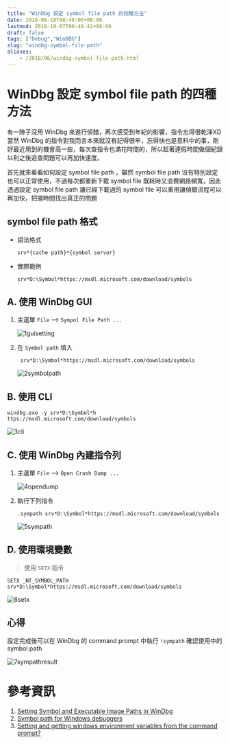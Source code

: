 ```yaml
---
title: "WinDbg 設定 symbol file path 的四種方法"
date: 2018-06-18T00:49:00+08:00
lastmod: 2018-10-07T00:49:42+08:00
draft: false
tags: ["Debug","WinDBG"]
slug: "windbg-symbol-file-path"
aliases:
    - /2018/06/windbg-symbol-file-path.html
---
```

# WinDbg 設定 symbol file path 的四種方法
有一陣子沒用 WinDbg 來進行偵錯，再次感受到年紀的影響，指令忘得很乾淨XD  當然 WinDbg 的指令對我而言本來就沒有記得很牢，忘得快也是意料中的事，剛好最近用到的機會高一些，每次查指令也滿花時間的，所以趁著連假時間做個紀錄以利之後追查問題可以再加快速度。

首先就來看看如何設定 symbol file path ，雖然 symbol file path 沒有特別設定也可以正常使用，不過每次都重新下載 symbol file 既耗時又浪費網路頻寬，因此透過設定 symbol file path 讓已經下載過的 symbol file 可以重用讓偵錯流程可以再加快，把握時間找出真正的問題


## symbol file path 格式
- 語法格式
    
    ```
    srv*{cache path}*{symbol server}
    ``` 
- 實際範例
    
    ```
    srv*D:\Symbol*https://msdl.microsoft.com/download/symbols
    ``` 

## A. 使用 WinDbg GUI
1. 主選單 `File` --> `Sympol File Path ...`
    
    ![1guisetting](https://user-images.githubusercontent.com/3851540/41510052-9295c476-7290-11e8-8097-641d3446410e.png) 
3. 在 `Symbol path` 填入
    
    ```
     srv*D:\Symbol*https://msdl.microsoft.com/download/symbols
    ``` 
    
    ![2symbolpath](https://user-images.githubusercontent.com/3851540/41510054-92caf59c-7290-11e8-8ae6-dfbf2dfd4ca0.png)

## B. 使用 CLI

```
windbg.exe -y srv*D:\Symbol*h
ttps://msdl.microsoft.com/download/symbols
```

![3cli](https://user-images.githubusercontent.com/3851540/41510055-930141b0-7290-11e8-8a94-4daf1cf0cd77.png)

## C. 使用 WinDbg 內建指令列
1. 主選單 `File` --> `Open Crash Dump ...`
    
    ![4opendump](https://user-images.githubusercontent.com/3851540/41510048-91625484-7290-11e8-8109-b60d4e237430.png) 
2. 執行下列指令
    
    ```
    .sympath srv*D:\Symbol*https://msdl.microsoft.com/download/symbols
    ``` 
    
    ![5sympath](https://user-images.githubusercontent.com/3851540/41510049-91e52f6c-7290-11e8-9815-34faa0ba2c4c.png)

## D. 使用環境變數

> 使用 `SETX` 指令

```
SETX _NT_SYMBOL_PATH srv*D:\Symbol*https://msdl.microsoft.com/download/symbols
```

![6setx](https://user-images.githubusercontent.com/3851540/41510050-9226708a-7290-11e8-91a0-6b88232671b0.png)

## 心得
設定完成後可以在 WinDbg 的 command prompt 中執行 `!sympath` 確認使用中的 symbol path

![7sympathresult](https://user-images.githubusercontent.com/3851540/41510051-9261fcf4-7290-11e8-927d-59e23c1ff2bf.png)


# 參考資訊
1. [Setting Symbol and Executable Image Paths in WinDbg](https://docs.microsoft.com/en-us/windows-hardware/drivers/debugger/setting-symbol-and-source-paths-in-windbg)
2. [Symbol path for Windows debuggers](https://docs.microsoft.com/en-us/windows-hardware/drivers/debugger/symbol-path)
3. [Setting and getting windows environment variables from the command prompt?](https://superuser.com/questions/79612/setting-and-getting-windows-environment-variables-from-the-command-prompt)